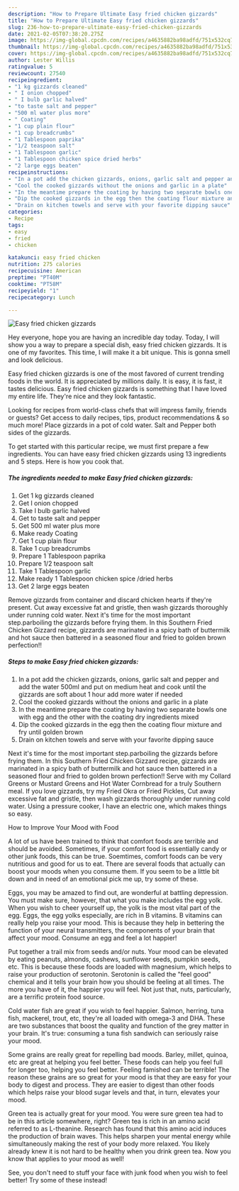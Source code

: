 ```yaml
---
description: "How to Prepare Ultimate Easy fried chicken gizzards"
title: "How to Prepare Ultimate Easy fried chicken gizzards"
slug: 236-how-to-prepare-ultimate-easy-fried-chicken-gizzards
date: 2021-02-05T07:38:20.275Z
image: https://img-global.cpcdn.com/recipes/a4635882ba98adfd/751x532cq70/easy-fried-chicken-gizzards-recipe-main-photo.jpg
thumbnail: https://img-global.cpcdn.com/recipes/a4635882ba98adfd/751x532cq70/easy-fried-chicken-gizzards-recipe-main-photo.jpg
cover: https://img-global.cpcdn.com/recipes/a4635882ba98adfd/751x532cq70/easy-fried-chicken-gizzards-recipe-main-photo.jpg
author: Lester Willis
ratingvalue: 5
reviewcount: 27540
recipeingredient:
- "1 kg gizzards cleaned"
- " I onion chopped"
- " I bulb garlic halved"
- "to taste salt and pepper"
- "500 ml water plus more"
- " Coating"
- "1 cup plain flour"
- "1 cup breadcrumbs"
- "1 Tablespoon paprika"
- "1/2 teaspoon salt"
- "1 Tablespoon garlic"
- "1 Tablespoon chicken spice dried herbs"
- "2 large eggs beaten"
recipeinstructions:
- "In a pot add the chicken gizzards, onions, garlic salt and pepper and add the water 500ml and put on medium heat and cook until the gizzards are soft about 1 hour add more water if needed"
- "Cool the cooked gizzards without the onions and garlic in a plate"
- "In the meantime prepare the coating by having two separate bowls one with egg and the other with the coating dry ingredients mixed"
- "Dip the cooked gizzards in the egg then the coating flour mixture and fry until golden brown"
- "Drain on kitchen towels and serve with your favorite dipping sauce"
categories:
- Recipe
tags:
- easy
- fried
- chicken

katakunci: easy fried chicken 
nutrition: 275 calories
recipecuisine: American
preptime: "PT40M"
cooktime: "PT58M"
recipeyield: "1"
recipecategory: Lunch

---
```



![Easy fried chicken gizzards](https://img-global.cpcdn.com/recipes/a4635882ba98adfd/751x532cq70/easy-fried-chicken-gizzards-recipe-main-photo.jpg)

Hey everyone, hope you are having an incredible day today. Today, I will show you a way to prepare a special dish, easy fried chicken gizzards. It is one of my favorites. This time, I will make it a bit unique. This is gonna smell and look delicious.

Easy fried chicken gizzards is one of the most favored of current trending foods in the world. It is appreciated by millions daily. It is easy, it is fast, it tastes delicious. Easy fried chicken gizzards is something that I have loved my entire life. They're nice and they look fantastic.

Looking for recipes from world-class chefs that will impress family, friends or guests? Get access to daily recipes, tips, product recommendations &amp; so much more! Place gizzards in a pot of cold water. Salt and Pepper both sides of the gizzards.


To get started with this particular recipe, we must first prepare a few ingredients. You can have easy fried chicken gizzards using 13 ingredients and 5 steps. Here is how you cook that.

<!--inarticleads1-->

##### The ingredients needed to make Easy fried chicken gizzards:

1. Get 1 kg gizzards cleaned
1. Get  I onion chopped
1. Take  I bulb garlic halved
1. Get to taste salt and pepper
1. Get 500 ml water plus more
1. Make ready  Coating
1. Get 1 cup plain flour
1. Take 1 cup breadcrumbs
1. Prepare 1 Tablespoon paprika
1. Prepare 1/2 teaspoon salt
1. Take 1 Tablespoon garlic
1. Make ready 1 Tablespoon chicken spice /dried herbs
1. Get 2 large eggs beaten


Remove gizzards from container and discard chicken hearts if they&#39;re present. Cut away excessive fat and gristle, then wash gizzards thoroughly under running cold water. Next it&#39;s time for the most important step.parboiling the gizzards before frying them. In this Southern Fried Chicken Gizzard recipe, gizzards are marinated in a spicy bath of buttermilk and hot sauce then battered in a seasoned flour and fried to golden brown perfection!! 

<!--inarticleads2-->

##### Steps to make Easy fried chicken gizzards:

1. In a pot add the chicken gizzards, onions, garlic salt and pepper and add the water 500ml and put on medium heat and cook until the gizzards are soft about 1 hour add more water if needed
1. Cool the cooked gizzards without the onions and garlic in a plate
1. In the meantime prepare the coating by having two separate bowls one with egg and the other with the coating dry ingredients mixed
1. Dip the cooked gizzards in the egg then the coating flour mixture and fry until golden brown
1. Drain on kitchen towels and serve with your favorite dipping sauce


Next it&#39;s time for the most important step.parboiling the gizzards before frying them. In this Southern Fried Chicken Gizzard recipe, gizzards are marinated in a spicy bath of buttermilk and hot sauce then battered in a seasoned flour and fried to golden brown perfection!! Serve with my Collard Greens or Mustard Greens and Hot Water Cornbread for a truly Southern meal. If you love gizzards, try my Fried Okra or Fried Pickles, Cut away excessive fat and gristle, then wash gizzards thoroughly under running cold water. Using a pressure cooker, I have an electric one, which makes things so easy. 

How to Improve Your Mood with Food


A lot of us have been trained to think that comfort foods are terrible and should be avoided. Sometimes, if your comfort food is essentially candy or other junk foods, this can be true. Soemtimes, comfort foods can be very nutritious and good for us to eat. There are several foods that actually can boost your moods when you consume them. If you seem to be a little bit down and in need of an emotional pick me up, try some of these.

Eggs, you may be amazed to find out, are wonderful at battling depression. You must make sure, however, that what you make includes the egg yolk. When you wish to cheer yourself up, the yolk is the most vital part of the egg. Eggs, the egg yolks especially, are rich in B vitamins. B vitamins can really help you raise your mood. This is because they help in bettering the function of your neural transmitters, the components of your brain that affect your mood. Consume an egg and feel a lot happier!

Put together a trail mix from seeds and/or nuts. Your mood can be elevated by eating peanuts, almonds, cashews, sunflower seeds, pumpkin seeds, etc. This is because these foods are loaded with magnesium, which helps to raise your production of serotonin. Serotonin is called the "feel good" chemical and it tells your brain how you should be feeling at all times. The more you have of it, the happier you will feel. Not just that, nuts, particularly, are a terrific protein food source.

Cold water fish are great if you wish to feel happier. Salmon, herring, tuna fish, mackerel, trout, etc, they're all loaded with omega-3 and DHA. These are two substances that boost the quality and function of the grey matter in your brain. It's true: consuming a tuna fish sandwich can seriously raise your mood. 

Some grains are really great for repelling bad moods. Barley, millet, quinoa, etc are great at helping you feel better. These foods can help you feel full for longer too, helping you feel better. Feeling famished can be terrible! The reason these grains are so great for your mood is that they are easy for your body to digest and process. They are easier to digest than other foods which helps raise your blood sugar levels and that, in turn, elevates your mood.

Green tea is actually great for your mood. You were sure green tea had to be in this article somewhere, right? Green tea is rich in an amino acid referred to as L-theanine. Research has found that this amino acid induces the production of brain waves. This helps sharpen your mental energy while simultaneously making the rest of your body more relaxed. You likely already knew it is not hard to be healthy when you drink green tea. Now you know that applies to your mood as well!

See, you don't need to stuff your face with junk food when you wish to feel better! Try some of these instead!

